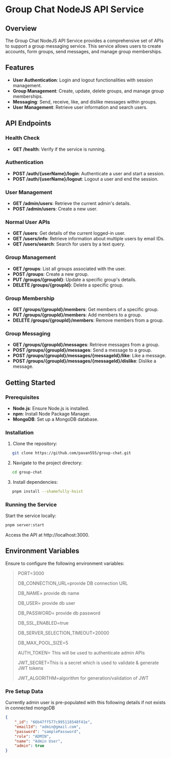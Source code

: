 # Group Chat NodeJS API Service

## Overview
The Group Chat NodeJS API Service provides a comprehensive set of APIs to support a group messaging service. This service allows users to create accounts, form groups, send messages, and manage group memberships.

## Features
- **User Authentication**: Login and logout functionalities with session management.
- **Group Management**: Create, update, delete groups, and manage group memberships.
- **Messaging**: Send, receive, like, and dislike messages within groups.
- **User Management**: Retrieve user information and search users.

## API Endpoints

### Health Check
- **GET /health**: Verify if the service is running.

### Authentication
- **POST /auth/{userName}/login**: Authenticate a user and start a session.
- **POST /auth/{userName}/logout**: Logout a user and end the session.

### User Management
- **GET /admin/users**: Retrieve the current admin's details.
- **POST /admin/users**: Create a new user.

### Normal User APIs
- **GET /users**: Get details of the current logged-in user.
- **GET /users/info**: Retrieve information about multiple users by email IDs.
- **GET /users/search**: Search for users by a text query.

### Group Management
- **GET /groups**: List all groups associated with the user.
- **POST /groups**: Create a new group.
- **PUT /groups/{groupId}**: Update a specific group's details.
- **DELETE /groups/{groupId}**: Delete a specific group.

### Group Membership
- **GET /groups/{groupId}/members**: Get members of a specific group.
- **PUT /groups/{groupId}/members**: Add members to a group.
- **DELETE /groups/{groupId}/members**: Remove members from a group.

### Group Messaging
- **GET /groups/{groupId}/messages**: Retrieve messages from a group.
- **POST /groups/{groupId}/messages**: Send a message to a group.
- **POST /groups/{groupId}/messages/{messageId}/like**: Like a message.
- **POST /groups/{groupId}/messages/{messageId}/dislike**: Dislike a message.

## Getting Started

### Prerequisites
- **Node.js**: Ensure Node.js is installed.
- **npm**: Install Node Package Manager.
- **MongoDB**: Set up a MongoDB database.

### Installation
1. Clone the repository:
```bash
   git clone https://github.com/pavan555/group-chat.git
```
2. Navigate to the project directory:
```bash
   cd group-chat
```
3. Install dependencies:
```bash
   pnpm install --shamefully-hoist
```

### Running the Service
Start the service locally:
```bash
pnpm server:start
```
Access the API at http://localhost:3000.

## Environment Variables
Ensure to configure the following environment variables:
> PORT=3000
> 
> DB_CONNECTION_URL=provide DB connection URL
> 
> DB_NAME= provide db name
> 
> DB_USER= provide db user
> 
> DB_PASSWORD= provide db password
> 
> DB_SSL_ENABLED=true
> 
> DB_SERVER_SELECTION_TIMEOUT=20000
> 
> DB_MAX_POOL_SIZE=5
> 
> AUTH_TOKEN= This will be used to authenticate admin APIs
> 
> JWT_SECRET=This is a secret which is used to validate & generate JWT tokens
> 
> JWT_ALGORITHM=algorithm for generation/validation of JWT

### Pre Setup Data
Currently admin user is pre-populated with this following details if not exists in connected mongoDB
```json
{
    "_id": "66b47ff577c995118548f41e",
    "emailId": "admin@gmail.com",
    "password": "samplePassword",
    "role": "ADMIN",
    "name": "Admin User",
    "admin": true
}
```
